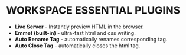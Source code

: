 # WORKSPACE ESSENTIAL PLUGINS

- **Live Server** - Instantly preview HTML in the browser.
- **Emmet (built-in)** - ultra-fast html and css writing.
- **Auto Rename Tag** - automatically renames corresponding tag.
- **Auto Close Tag** - automatically closes the html tag.
